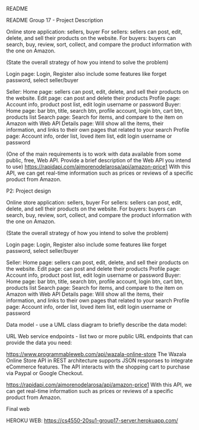 README

README Group 17 - Project Description

Online store application: sellers, buyer For sellers: sellers can post, edit, delete, and sell their products on the website. For buyers: buyers can search, buy, review, sort, collect, and compare the product information with the one on Amazon.

(State the overall strategy of how you intend to solve the problem)

Login page: Login, Register also include some features like forget password, select seller/buyer

Seller: Home page: sellers can post, edit, delete, and sell their products on the website. Edit page: can post and delete their products Profile page: Account info, product post list, edit login username or password Buyer: Home page: bar btn, title, search btn, profile account, login btn, cart btn, products list Search page: Search for items, and compare to the item on Amazon with Web API Details page: Will show all the items, their information, and links to their own pages that related to your search Profile page: Account info, order list, loved item list, edit login username or password

(One of the main requirements is to work with data available from some public, free, Web API. Provide a brief description of the Web API you intend to use)
https://rapidapi.com/ajmorenodelarosa/api/amazon-price1 With this API, we can get real-time information such as prices or reviews of a specific product from Amazon.

P2: Project design

Online store application: sellers, buyer For sellers: sellers can post, edit, delete, and sell their products on the website. For buyers: buyers can search, buy, review, sort, collect, and compare the product information with the one on Amazon.

(State the overall strategy of how you intend to solve the problem)

Login page: Login, Register also include some features like forget password, select seller/buyer

Seller: Home page: sellers can post, edit, delete, and sell their products on the website. Edit page: can post and delete their products Profile page: Account info, product post list, edit login username or password Buyer: Home page: bar btn, title, search btn, profile account, login btn, cart btn, products list Search page: Search for items, and compare to the item on Amazon with Web API Details page: Will show all the items, their information, and links to their own pages that related to your search Profile page: Account info, order list, loved item list, edit login username or password

Data model - use a UML class diagram to briefly describe the data model:

URL Web service endpoints - list two or more public URL endpoints that can provide the data you need:

https://www.programmableweb.com/api/wazala-online-store The Wazala Online Store API in REST architecture supports JSON responses to integrate eCommerce features. The API interacts with the shopping cart to purchase via Paypal or Google Checkout.

https://rapidapi.com/ajmorenodelarosa/api/amazon-price1 With this API, we can get real-time information such as prices or reviews of a specific product from Amazon.

Final web

HEROKU WEB: https://cs4550-20su1-group17-server.herokuapp.com/
